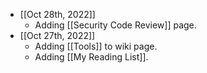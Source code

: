- [[Oct 28th, 2022]]
	- Adding [[Security Code Review]] page.
- [[Oct 27th, 2022]]
	- Adding [[Tools]] to wiki page.
	- Adding [[My Reading List]].